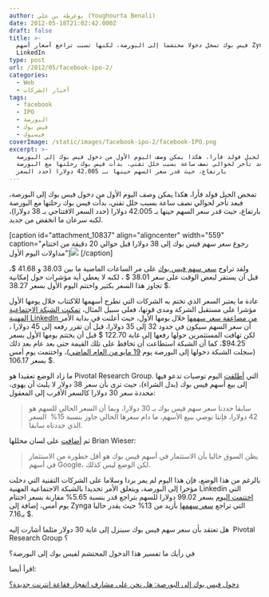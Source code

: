 ```yaml
---
author: يوغرطة بن علي (Youghourta Benali)
date: 2012-05-18T21:02:42.000Z
draft: false
title: >-
  فيس بوك تسجل دخولا محتشما إلى البورصة، لكنها تسبب تراجع أسعار أسهم Zynga و
  LinkedIn  
type: post
url: /2012/05/facebook-ipo-2/
categories:
  - Web
  - أخبار الشركات
tags:
  - facebook
  - IPO
  - البورصة
  - فيس بوك
  - فيسبوك
coverImage: /static/images/facebook-ipo-2/facebook-IPO.png
excerpt: >-
  تمخض الجبل فولد فأرا، هكذا يمكن وصف اليوم الأول من دخول فيس بوك إلى البورصة،
  فبعد تأخر لحوالي نصف ساعة بسبب خلل تقني، بدأت فيس بوك رحلتها مع البورصة
  بارتفاع، حيث قدر سعر السهم حينها بـ 42.005 دولارا (حدد السعر
---
```

تمخض الجبل فولد فأرا، هكذا يمكن وصف اليوم الأول من دخول فيس بوك إلى البورصة، فبعد تأخر لحوالي نصف ساعة بسبب خلل تقني، بدأت فيس بوك رحلتها مع البورصة بارتفاع، حيث قدر سعر السهم حينها بـ 42.005 دولارا (حدد السعر الافتتاحي بـ 38 دولارا)، لكنه سرعان ما انخفض من جديد.

\[caption id="attachment\_10837" align="aligncenter" width="559" caption="رجوع سعر سهم فيس بوك إلى 38 دولارا قبل حوالي 20 دقيقة من اختتام مداولات اليوم الأول"]![](/static/images/facebook-ipo-2/facebook-IPO.png) \[/caption]

ولقد تراوح [سعر سهم فيس بوك](http://www.google.com/finance?q=fb) على مر الساعات الماضية ما بين 38.03 و 41.68 $، قبل أن يستقر لبعض الوقت على سعر 38.01 $ ، لكنه لا يعطي أية مؤشرات حول إمكانية تجاوز هذا السعر بكثير واختتم اليوم الأول بسعر 38.27 $.

عادة ما يعتبر السعر الذي تختم به الشركات التي تطرح أسهمها للاكتتاب خلال يومها الأول مؤشرا على مستقبل الشركة ومدى قوتها، فعلى سبيل المثال، [تمكنت الشبكة الاجتماعية المهنية LinkedIn من مضاعفة سعر سهمها](https://www.it-scoop.com/2011/05/linkedin-ipo-3/) خلال يومها الأول، حيث أعلنت في بداية الأمر أن سعر السهم سيكون في حدود 32 إلى 35 دولارا، قبل أن تقرر رفعه إلى 45 دولارا ، لكن تهافت المستثمرين حولها رفعها إلى غاية 122.70 $ قبل أن يختتم يومها الأول بسعر 94.25$، كما أن الشبكة استطاعت أن تحافظ على تلك القيمة حتى بعد عام بعد ذلك (سجلت الشبكة دخولها إلى البورصة يوم [19 مايو من العام الماضي](https://www.it-scoop.com/2011/05/linkedin-ipo-3/))، واختتمت يوم أمس بسعر 106.17 $.

ما زاد الوضع تعقيدا هو Pivotal Research Group. التي [أطلقت](http://business.financialpost.com/2012/05/18/analyst-rates-facebook-stock-a-sell-on-first-day-of-trading/) اليوم توصيات تدعو فيها إلى بيع أسهم فيس بوك (بدل الشراء)، حيث ترى بأن سعر 38 دولار لا يلبث أن يهوى، محددة سعر 30 دولارا كالسعر الأقرب إلى المعقول:

> سابقا حددنا سعر سهم فيس بوك بـ 30 دولارا، وبما أن السعر الحالي للسهم هو 42 دولارا، فإننا نوصي ببيع الأسهم، ما دام سعرها الحالي جاوز بنسبة 15%  السعر الذي حددناه سابقا.

ثم [أضافت](http://timesofindia.indiatimes.com/tech/news/internet/Facebook-gets-early-brokerage-sell-rating/articleshow/13274257.cms) على لسان محللها Brian Wieser:

> يظن السوق حاليا بأن الاستثمار في أسهم فيس بوك هو أقل خطورة من الاستثمار في أسهم Google، لكن الوضع ليس كذلك.

بالرغم من هذا الوضع، فإن هذا اليوم لم يمر بردا وسلاما على الشركات التقنية التي دخلت مؤخرا إلى البورصة، ويتعلق الأمر تحديدا بالشبكة الاجتماعية المهنية Linkedin التي [اختتمت اليوم](http://www.google.com/finance?q=NYSE:LNKD) بسعر 99.02 دولارا للسهم بتراجع قدر بنسبة 5.65% مقارنة بسعر اختتام يوم أمس، إضافة إلى Zynga التي تراجع [سعر سهمها](http://www.google.com/finance?q=NASDAQ:ZNGA) بأزيد من 13% حيث يقدر حاليا بـ7.16 $.

هل تعتقد بأن سعر سهم فيس بوك سينزل إلى غاية 30 دولار مثلما أشارت إليه  Pivotal Research Group ؟

في رأيك ما تفسير هذا الدخول المحتشم لفيس بوك إلى البورصة؟

اقرأ أيضا:

[دخول فيس بوك إلى البورصة: هل نحن على مشارف انفجار فقاعة إنترنت جديدة؟](https://www.it-scoop.com/2012/05/facebook-ipo-tech-bubble/)
